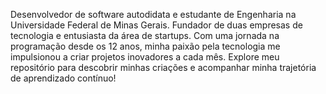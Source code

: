 Desenvolvedor de software autodidata e estudante de Engenharia na Universidade Federal de Minas Gerais. Fundador de duas empresas de tecnologia e entusiasta da área de startups. Com uma jornada na programação desde os 12 anos, minha paixão pela tecnologia me impulsionou a criar projetos inovadores a cada mês. Explore meu repositório para descobrir minhas criações e acompanhar minha trajetória de aprendizado contínuo!
